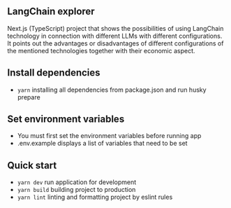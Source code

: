 ## LangChain explorer

Next.js (TypeScript) project that shows the possibilities of using LangChain technology in connection with different LLMs with different configurations. It points out the advantages or disadvantages of different configurations of the mentioned technologies together with their economic aspect.

## Install dependencies

- `yarn` installing all dependencies from package.json and run husky prepare

## Set environment variables

- You must first set the environment variables before running app
- .env.example displays a list of variables that need to be set

## Quick start

- `yarn dev` run application for development
- `yarn build` building project to production
- `yarn lint` linting and formatting project by eslint rules
